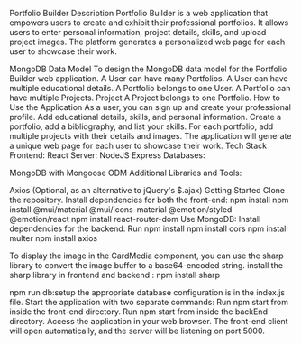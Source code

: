 Portfolio Builder
Description
Portfolio Builder is a web application that empowers users to create and exhibit their professional portfolios. It allows users to enter personal information, project details, skills, and upload project images. The platform generates a personalized web page for each user to showcase their work.

MongoDB Data Model
To design the MongoDB data model for the Portfolio Builder web application.
A User can have many Portfolios.
A User can have multiple educational details.
A Portfolio belongs to one User.
A Portfolio can have multiple Projects.
Project
A Project belongs to one Portfolio.
How to Use the Application
As a user, you can sign up and create your professional profile.
Add educational details, skills, and personal information.
Create a portfolio, add a bibliography, and list your skills.
For each portfolio, add multiple projects with their details and images.
The application will generate a unique web page for each user to showcase their work.
Tech Stack
Frontend:
React
Server:
NodeJS
Express
Databases:

MongoDB with Mongoose ODM
Additional Libraries and Tools:

Axios (Optional, as an alternative to jQuery's $.ajax)
Getting Started
Clone the repository.
Install dependencies for both the front-end:
npm install
npm install @mui/material @mui/icons-material @emotion/styled @emotion/react
npm install react-router-dom
Use MongoDB:
Install dependencies for  the backend:
Run npm install 
npm install cors
npm install multer
npm install axios

To display the image in the CardMedia component, you can use the sharp library to convert the image buffer to a base64-encoded string. 
install the sharp library in frontend and backend : npm install sharp

npm run db:setup
the appropriate database configuration is in the index.js file.
Start the application with two separate commands:
Run npm start from inside the front-end directory.
Run npm start from inside the backEnd directory.
Access the application in your web browser. 
The front-end client will open automatically, and the server will be listening on port 5000.